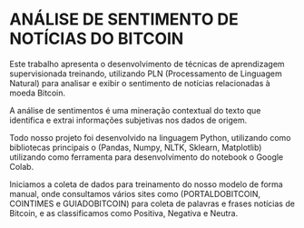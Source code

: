# ANÁLISE DE SENTIMENTO DE NOTÍCIAS DO BITCOIN
Este trabalho apresenta o desenvolvimento de técnicas de aprendizagem supervisionada treinando, utilizando PLN (Processamento de Linguagem Natural) para analisar e exibir o sentimento de notícias relacionadas à moeda Bitcoin.

A análise de sentimentos é uma mineração contextual do texto que identifica e extrai informações subjetivas nos dados de origem.

Todo nosso projeto foi desenvolvido na linguagem Python, utilizando como bibliotecas principais o (Pandas, Numpy, NLTK, Sklearn, Matplotlib) utilizando como ferramenta para desenvolvimento do notebook o Google Colab. 

Iniciamos a coleta de dados para treinamento do nosso modelo de forma manual, onde consultamos vários sites como (PORTALDOBITCOIN, COINTIMES e GUIADOBITCOIN) para coleta de palavras e frases notícias de Bitcoin, e as classificamos como Positiva, Negativa e Neutra.  
